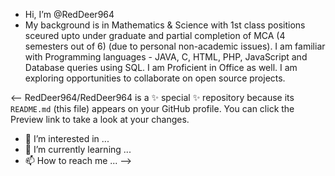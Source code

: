 - Hi, I’m @RedDeer964
- My background is in  Mathematics & Science with 1st class positions sceured upto under graduate and partial completion of MCA (4 semesters out of 6) (due to personal non-academic issues).
I am familiar with Programming languages - JAVA, C, HTML, PHP, JavaScript and Database queries using SQL. I am Proficient in Office as well.
I am exploring opportunities to collaborate on open source projects.

<--
RedDeer964/RedDeer964 is a ✨ special ✨ repository because its `README.md` (this file) appears on your GitHub profile.
You can click the Preview link to take a look at your changes.
- 👀 I’m interested in ...
- 🌱 I’m currently learning ...
- 📫 How to reach me ...
-->

